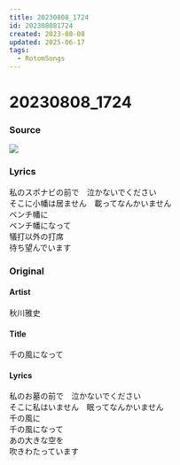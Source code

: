 ```yaml
---
title: 20230808_1724
id: 202308081724
created: 2023-08-08
updated: 2025-06-17
tags:
  - RotomSongs
---
```

# 20230808_1724

### Source

![](https://x.com/Starlystrongest/status/1688828611909054464)

### Lyrics

私のスポナビの前で　泣かないでください  
そこに小幡は居ません　載ってなんかいません  
ベンチ幡に  
ベンチ幡になって  
犠打以外の打席  
待ち望んでいます  

### Original

#### Artist

秋川雅史

#### Title

千の風になって

#### Lyrics
私のお墓の前で　泣かないでください  
そこに私はいません　眠ってなんかいません  
千の風に  
千の風になって  
あの大きな空を  
吹きわたっています  

